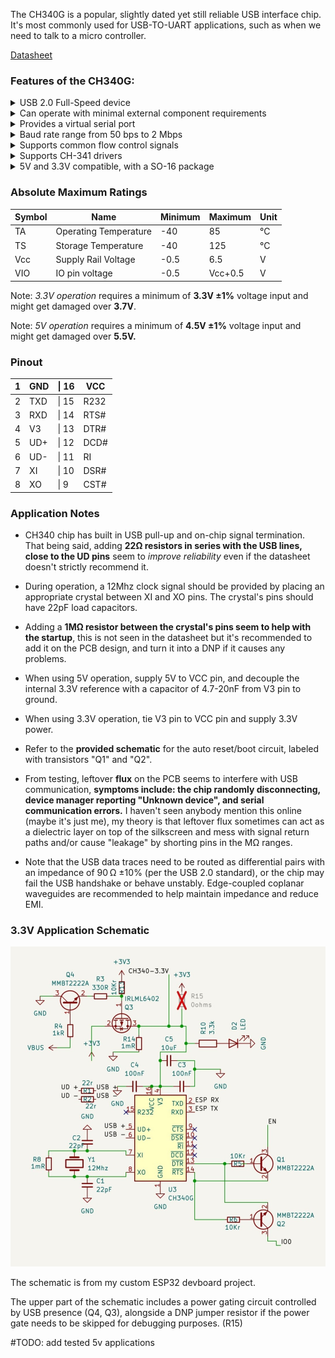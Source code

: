 The CH340G is a popular, slightly dated yet still reliable USB interface chip. It's most commonly used for USB-TO-UART applications, such as when we need to talk to a micro controller.

[Datasheet](https://static.efetividade.net/img/ch340g-datasheet-34852.pdf)

### **Features of the CH340G:**

<details>
<summary>USB 2.0 Full-Speed device</summary>

Supports up to 12 Mbps for serial communication.

</details>

<details>
<summary>Can operate with minimal external component requirements</summary>

A crystal, two load caps and two decoupling caps.  
(Only on paper. Adding some other components is favorable.)

</details>

<details>
<summary>Provides a virtual serial port</summary>

The chip creates a COM port on your PC.

</details>

<details>
<summary>Baud rate range from 50 bps to 2 Mbps</summary>

Supports common baud rates like *4800, 9600, 19200, 38400, 57600, 115200, 230400, 460800, 921600*, etc.

</details>

<details>
<summary>Supports common flow control signals</summary>

RTS, DTR, DCD, RI, DSR, and CTS.

</details>

<details>
<summary>Supports CH-341 drivers</summary>

Latest drivers [here](https://www.wch-ic.com/downloads/ch341ser_exe.html).  
New drivers may cause BSODs or crashes unless they're fixed by WCH; recommend using <2019 drivers.

</details>

<details>
<summary>5V and 3.3V compatible, with a SO-16 package</summary>

Works on both voltage levels, fits a SO-16 package.

</details>

### **Absolute Maximum Ratings**

| Symbol | Name                  | Minimum | Maximum | Unit |
| ------ | --------------------- | ------- | ------- | ---- |
| TA     | Operating Temperature | -40     | 85      | °C   |
| TS     | Storage Temperature   | -40     | 125     | °C   |
| Vcc    | Supply Rail Voltage   | -0.5    | 6.5     | V    |
| VIO    | IO pin voltage        | -0.5    | Vcc+0.5 | V    |


Note: *3.3V operation* requires a minimum of **3.3V ±1%** voltage input and might get damaged over **3.7V**. 

Note: *5V operation* requires a minimum of **4.5V ±1%** voltage input and might get damaged over **5.5V.**

### **Pinout**

| 1   | GND | \| 16 | VCC  |
| --- | --- | ----- | ---- |
| 2   | TXD | \| 15 | R232 |
| 3   | RXD | \| 14 | RTS# |
| 4   | V3  | \| 13 | DTR# |
| 5   | UD+ | \| 12 | DCD# |
| 6   | UD- | \| 11 | RI   |
| 7   | XI  | \| 10 | DSR# |
| 8   | XO  | \| 9  | CST# |

### **Application Notes**

* CH340 chip has built in USB pull-up and on-chip signal termination. That being said, adding **22Ω resistors in series with the USB lines, close to the UD pins** seem to *improve reliability* even if the datasheet doesn't strictly recommend it. 

* During operation, a 12Mhz clock signal should be provided by placing an appropriate crystal between XI and XO pins. The crystal's pins should have 22pF load capacitors.

* Adding a **1MΩ resistor between the crystal's pins seem to help with the startup**, this is not seen in the datasheet but it's recommended to add it on the PCB design, and turn it into a DNP if it causes any problems.

- When using 5V operation, supply 5V to VCC pin, and decouple the internal 3.3V reference with a capacitor of 4.7-20nF from V3 pin to ground.

- When using 3.3V operation, tie V3 pin to VCC pin and supply 3.3V power.

- Refer to the **provided schematic** for the auto reset/boot circuit, labeled with transistors "Q1" and "Q2".

- From testing, leftover **flux** on the PCB seems to interfere with USB communication, **symptoms include: the chip randomly disconnecting, device manager reporting "Unknown device", and serial communication errors.**  I haven't seen anybody mention this online (maybe it's just me), my theory is that leftover flux sometimes can act as a dielectric layer on top of the silkscreen and mess with signal return paths and/or cause "leakage" by shorting pins in the MΩ ranges.

- Note that the USB data traces need to be routed as differential pairs with an impedance of 90 Ω ±10% (per the USB 2.0 standard), or the chip may fail the USB handshake or behave unstably. Edge-coupled coplanar waveguides are recommended to help maintain impedance and reduce EMI.

### **3.3V Application Schematic**
![CH340G 3.3V Example Schematic](images/CH340G_3.3v_example_schematic.jpg)

The schematic is from my custom ESP32 devboard project.

The upper part of the schematic includes a power gating circuit controlled by USB presence (Q4, Q3), alongside a DNP jumper resistor if the power gate needs to be skipped for debugging purposes. (R15)


#TODO: add tested 5v applications
